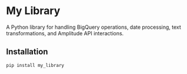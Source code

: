 # My Library

A Python library for handling BigQuery operations, date processing, text transformations, and Amplitude API interactions.

## Installation

```sh
pip install my_library